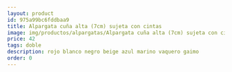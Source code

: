 ```yaml
---
layout: product
id: 975a99bc6fddbaa9
title: Alpargata cuña alta (7cm) sujeta con cintas
image: img/productos/alpargatas/Alpargata cuña alta (7cm) sujeta con cintas=42=doble =rojo blanco negro beige azul marino vaquero gaimo.webp
price: 42
tags: doble 
description: rojo blanco negro beige azul marino vaquero gaimo
order: 0
---
```

